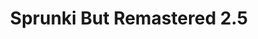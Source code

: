---
slug: sprunki-but-remastered-25
title: Sprunki But Remastered 2.5
description: "Sprunki But Remastered 2.5 is an exciting online game. Play for free directly in your browser!"
icon: /images/popular_mods/Sprunki But Remastered 2.5.png
url: https://wowtbc.net/sprunkin/remaster2.5/index.html
previewImage: /images/popular_mods/Sprunki But Remastered 2.5.png
type: popular mods

# SEO配置
seo:
  title: "Sprunki But Remastered 2.5 - Play Free Online Game | Fun Browser Games"
  description: "Sprunki But Remastered 2.5 - Play this fun online game for free in your browser. No download required!"
  ogImage: "/images/popular_mods/Sprunki But Remastered 2.5.png"
  keywords: "sprunki-but-remastered-25, online game, browser game, free game, popular mods game, play online"

videoUrls:
  - https://www.youtube.com/embed/example1
  - https://www.youtube.com/embed/example2

whyPlay:
  title: "Why Play Sprunki But Remastered 2.5?"
  items:
    - "Immersive Gameplay: Sprunki But Remastered 2.5 offers an engaging and immersive gaming experience that will keep you entertained for hours"
    - "Challenging Levels: Test your skills with increasingly difficult challenges and obstacles"
    - "Beautiful Graphics: Enjoy stunning visuals and smooth animations that bring the game world to life"
    - "Regular Updates: New content and features are added regularly to keep the game fresh and exciting"
    - "Free to Play: Experience all the fun without spending a penny"
    - "Community Features: Connect with other players, share strategies, and compete for high scores"
    - "Cross-Platform: Play on any device with a web browser, no downloads required"

features:
  title: "Key Features of Sprunki But Remastered 2.5"
  image: "/images/popular_mods/Sprunki But Remastered 2.5.png"
  items:
    - "Intuitive Controls: Easy to learn controls make Sprunki But Remastered 2.5 accessible for players of all skill levels"
    - "Multiple Game Modes: Enjoy various gameplay options that provide different challenges and experiences"
    - "Character Customization: Personalize your gaming experience with unique characters and items"
    - "Achievement System: Complete special tasks to earn rewards and recognition"
    - "Leaderboards: Compete with players worldwide and see who can achieve the highest scores"

characteristics:
  title: "Game Characteristics"
  image: "/images/popular_mods/Sprunki But Remastered 2.5.png"
  items:
    - "Genre: Popular mods game with elements of strategy and skill"
    - "Difficulty: Suitable for both casual gamers and those seeking a challenge"
    - "Play Time: Quick sessions or extended gameplay, depending on your preference"
    - "Art Style: Vibrant and engaging visuals that enhance the gaming experience"
    - "Sound Design: Immersive audio that complements the gameplay perfectly"

info: "Sprunki But Remastered 2.5 is an exciting online game that offers players a unique and engaging gaming experience. With its intuitive controls, stunning visuals, and challenging gameplay, Sprunki But Remastered 2.5 provides hours of entertainment for players of all ages and skill levels. Whether you're looking for a quick gaming session during a break or an extended play session, Sprunki But Remastered 2.5 delivers an immersive experience that will keep you coming back for more. The game features multiple levels of increasing difficulty, ensuring that players are constantly challenged as they progress. With regular updates adding new content and features, Sprunki But Remastered 2.5 remains fresh and exciting, providing endless entertainment options for its growing community of players."

howToPlayIntro: "Welcome to Sprunki But Remastered 2.5! This guide will walk you through the basics and help you master the game. Whether you're a beginner or looking to improve your skills, these tips and instructions will enhance your gaming experience."

howToPlaySteps:
  - title: "Getting Started"
    description: "Begin your Sprunki But Remastered 2.5 adventure by familiarizing yourself with the controls. Use your keyboard or mouse to navigate through the game interface. The tutorial will guide you through the basic mechanics and help you understand the objectives."
  - title: "Understanding the Objectives"
    description: "In Sprunki But Remastered 2.5, your main goal is to progress through levels by completing specific objectives. Each level presents unique challenges that require different strategies and approaches."
  - title: "Mastering the Controls"
    description: "Practice using the controls to improve your precision and reaction time. Sprunki But Remastered 2.5 requires quick reflexes and strategic thinking to overcome obstacles and defeat opponents."
  - title: "Utilizing Power-ups"
    description: "Collect power-ups throughout the game to enhance your abilities and overcome difficult challenges. Each power-up offers unique advantages that can be crucial for success."
  - title: "Developing Strategies"
    description: "As you progress in Sprunki But Remastered 2.5, develop effective strategies for different scenarios. Analyze patterns, anticipate challenges, and adapt your approach to maximize your performance."

faq:
  title: "Frequently Asked Questions about Sprunki But Remastered 2.5"
  items:
    - question: "Is Sprunki But Remastered 2.5 free to play?"
      answer: "Yes, Sprunki But Remastered 2.5 is completely free to play directly in your web browser. No downloads or purchases are required to enjoy the full game experience."
    - question: "Can I play Sprunki But Remastered 2.5 on mobile devices?"
      answer: "Yes, Sprunki But Remastered 2.5 is optimized for both desktop and mobile play. You can enjoy the game on any device with a web browser and internet connection."
    - question: "Are there any in-game purchases?"
      answer: "While Sprunki But Remastered 2.5 is free to play, there may be optional in-game purchases available for cosmetic items or additional features that don't affect core gameplay."
    - question: "How often is Sprunki But Remastered 2.5 updated?"
      answer: "The developers regularly update Sprunki But Remastered 2.5 with new content, features, and improvements based on player feedback and game performance."
    - question: "Can I play Sprunki But Remastered 2.5 offline?"
      answer: "Currently, Sprunki But Remastered 2.5 requires an internet connection to play as it's a browser-based online game."
    - question: "Is Sprunki But Remastered 2.5 suitable for children?"
      answer: "Yes, Sprunki But Remastered 2.5 is designed to be family-friendly and suitable for players of all ages."
    - question: "How do I report bugs or issues?"
      answer: "If you encounter any problems while playing Sprunki But Remastered 2.5, you can report them through the game's support page or contact the developers directly through their website."
    - question: "Still Have Questions?"
      answer: "If you have additional questions about Sprunki But Remastered 2.5 that aren't covered in this FAQ, please visit our support center or contact our customer service team for assistance."
---